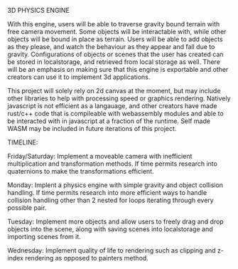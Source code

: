 3D PHYSICS ENGINE

With this engine, users will be able to traverse gravity bound terrain with free camera movement.
Some objects will be interactable with, while other objects will be bound in place as terrain.
Users will be able to add objects as they please, and watch the behaviour as they appear and fall due to gravity.
Configurations of objects or scenes that the user has created can be stored in localstorage, and retrieved from local storage as well.
There will be an emphasis on making sure that this engine is exportable and other creators can use it to implement 3d applications.

This project will solely rely on 2d canvas at the moment, but may include other libraries to help with processing speed or graphics rendering. Natively javascript is not efficient as a langauage, and other creators have made rust/c++ code that is compileable with webassembly modules and able to be interacted with in javascript at a fraction of the runtime. Self made WASM may be included in future iterations of this project.

TIMELINE:

Friday/Saturday: Implement a moveable camera with inefficient multiplication and transformation methods. If time permits research into quaternions to make the transformations efficient.

Monday: Implent a physics engine with simple gravity and object collision handling. If time permits research into more efficient ways to handle collision handling other than 2 nested for loops iterating through every possible pair.

Tuesday: Implement more objects and allow users to freely drag and drop objects into the scene, along with saving scenes into localstorage and importing scenes from it.

Wednesday: Implement quality of life to rendering such as clipping and z-index rendering as opposed to painters method.